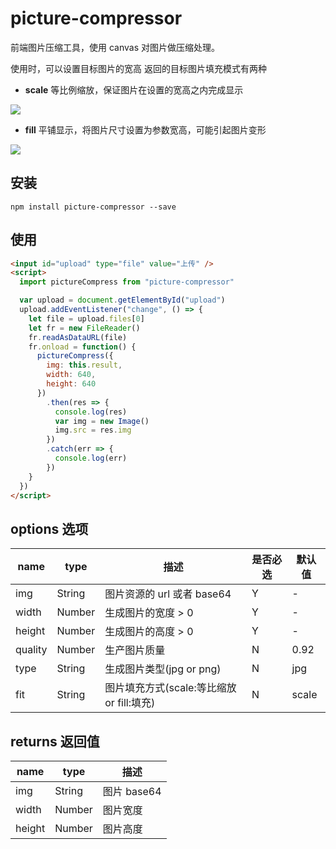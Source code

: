 # picture-compressor

前端图片压缩工具，使用 canvas 对图片做压缩处理。

使用时，可以设置目标图片的宽高
返回的目标图片填充模式有两种

- **scale** 等比例缩放，保证图片在设置的宽高之内完成显示

![](https://suohb.com/images/scale.png)

- **fill** 平铺显示，将图片尺寸设置为参数宽高，可能引起图片变形

![](https://suohb.com/images/fill.png)

## 安装

```
npm install picture-compressor --save
```

## 使用

```html
<input id="upload" type="file" value="上传" />
<script>
  import pictureCompress from "picture-compressor"

  var upload = document.getElementById("upload")
  upload.addEventListener("change", () => {
    let file = upload.files[0]
    let fr = new FileReader()
    fr.readAsDataURL(file)
    fr.onload = function() {
      pictureCompress({
        img: this.result,
        width: 640,
        height: 640
      })
        .then(res => {
          console.log(res)
          var img = new Image()
          img.src = res.img
        })
        .catch(err => {
          console.log(err)
        })
    }
  })
</script>
```

## options 选项

| name    | type   | 描述                                      | 是否必选 | 默认值 |
| ------- | ------ | ----------------------------------------- | -------- | ------ |
| img     | String | 图片资源的 url 或者 base64                | Y        | -      |
| width   | Number | 生成图片的宽度 > 0                        | Y        | -      |
| height  | Number | 生成图片的高度 > 0                        | Y        | -      |
| quality | Number | 生产图片质量                              | N        | 0.92   |
| type    | String | 生成图片类型(jpg or png)                  | N        | jpg    |
| fit     | String | 图片填充方式(scale:等比缩放 or fill:填充) | N        | scale  |

## returns 返回值

| name   | type   | 描述        |
| ------ | ------ | ----------- |
| img    | String | 图片 base64 |
| width  | Number | 图片宽度    |
| height | Number | 图片高度    |
